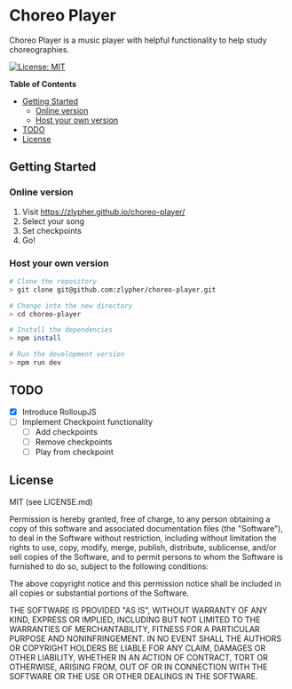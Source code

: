 # Choreo Player

Choreo Player is a music player with helpful functionality to help study choreographies.

[![License: MIT](https://img.shields.io/badge/License-MIT-yellow.svg)](https://opensource.org/licenses/MIT)

**Table of Contents**
* [Getting Started](#getting-started)
  * [Online version](#online-version)
  * [Host your own version](#host-your-own-version)
* [TODO](#todo)
* [License](#license)

## Getting Started

### Online version

1. Visit https://zlypher.github.io/choreo-player/
2. Select your song
3. Set checkpoints
4. Go!

### Host your own version

```bash
# Clone the repository
> git clone git@github.com:zlypher/choreo-player.git

# Change into the new directory
> cd choreo-player

# Install the dependencies
> npm install

# Run the development version
> npm run dev
```

## TODO

- [x] Introduce RolloupJS
- [ ] Implement Checkpoint functionality
    - [ ] Add checkpoints
    - [ ] Remove checkpoints
    - [ ] Play from checkpoint

## License

MIT (see LICENSE.md)

Permission is hereby granted, free of charge, to any person obtaining a copy of this software and associated documentation files (the "Software"), to deal in the Software without restriction, including without limitation the rights to use, copy, modify, merge, publish, distribute, sublicense, and/or sell copies of the Software, and to permit persons to whom the Software is furnished to do so, subject to the following conditions:

The above copyright notice and this permission notice shall be included in all copies or substantial portions of the Software.

THE SOFTWARE IS PROVIDED "AS IS", WITHOUT WARRANTY OF ANY KIND, EXPRESS OR IMPLIED, INCLUDING BUT NOT LIMITED TO THE WARRANTIES OF MERCHANTABILITY, FITNESS FOR A PARTICULAR PURPOSE AND NONINFRINGEMENT. IN NO EVENT SHALL THE AUTHORS OR COPYRIGHT HOLDERS BE LIABLE FOR ANY CLAIM, DAMAGES OR OTHER LIABILITY, WHETHER IN AN ACTION OF CONTRACT, TORT OR OTHERWISE, ARISING FROM, OUT OF OR IN CONNECTION WITH THE SOFTWARE OR THE USE OR OTHER DEALINGS IN THE SOFTWARE.
